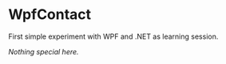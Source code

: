 # WpfContact

First simple experiment with WPF and .NET as learning session.

_Nothing special here._